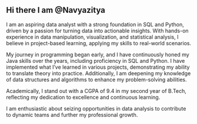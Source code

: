 ## Hi there I am @Navyazitya

<!--
**Navyazitya/Navyazitya** is a ✨ _special_ ✨ repository because its `README.md` (this file) appears on your GitHub profile.

Here are some ideas to get you started:

- 🌱 I’m currently learning programming.
- 👯 I’m looking to collaborate on different open source projects.
- 📫 You can reach me through linkedin.
- 😄 Pronouns: She/Her
-->

I am an aspiring data analyst with a strong foundation in SQL and Python, driven by a passion for turning data into actionable insights. 
With hands-on experience in data manipulation, visualization, and statistical analysis, I believe in project-based learning, applying my 
skills to real-world scenarios.

My journey in programming began early, and I have continuously honed my Java skills over the years, including proficiency in SQL and Python. 
I have implemented what I’ve learned in various projects, demonstrating my ability to translate theory into practice. Additionally, I am 
deepening my knowledge of data structures and algorithms to enhance my problem-solving abilities.

Academically, I stand out with a CGPA of 9.4 in my second year of B.Tech, reflecting my dedication to excellence and continuous learning.

I am enthusiastic about seizing opportunities in data analysis to contribute to dynamic teams and further my professional growth.
